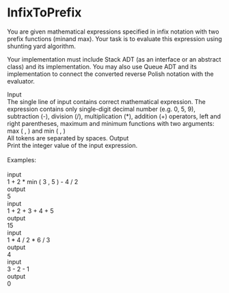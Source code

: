 # InfixToPrefix
You are given mathematical expressions specified in infix notation with two prefix functions (minand max). Your task is to evaluate this expression using shunting yard algorithm.<br>

Your implementation must include Stack ADT (as an interface or an abstract class) and its implementation. You may also use Queue ADT and its implementation to connect the converted reverse Polish notation with the evaluator.

Input<br>
The single line of input contains correct mathematical expression. The expression contains only single-digit decimal number (e.g. 0, 5, 9), subtraction (-), division (/), multiplication (*), addition (+) operators, left and right parentheses, maximum and minimum functions with two arguments: max ( <arg1> , <arg2> ) and min ( <arg1> , <arg2> )<br>
All tokens are separated by spaces.
Output<br>
Print the integer value of the input expression.<br>
<br>
Examples:<br>
<br>
input<br>
1 + 2 * min ( 3 , 5 ) - 4 / 2<br>
output<br>
5<br>
input<br>
1 + 2 + 3 + 4 + 5<br>
output<br>
15<br>
input<br>
1 * 4 / 2 * 6 / 3<br>
output<br>
4<br>
input<br>
3 - 2 - 1<br>
output<br>
0<br>
